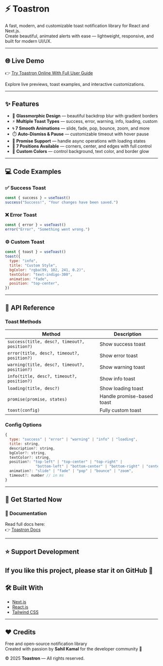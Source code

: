 # ⚡ Toastron

A fast, modern, and customizable toast notification library for React and Next.js.  
Create beautiful, animated alerts with ease — lightweight, responsive, and built for modern UI/UX.

---

## 🌐 Live Demo

👉 [Try Toastron Online With Full User Guide](https://toastron.vercel.app)

Explore live previews, toast examples, and interactive customizations.

---


## ✨ Features

- 🎨 **Glassmorphic Design** — beautiful backdrop blur with gradient borders  
- ⚡ **Multiple Toast Types** — success, error, warning, info, loading, custom  
- 🌀 **7 Smooth Animations** — slide, fade, pop, bounce, zoom, and more  
- ⏱️ **Auto-Dismiss & Pause** — customizable timeout with hover pause  
- 🔄 **Promise Support** — handle async operations with loading states  
- 📍 **7 Positions Available** — corners, center, and edges with full control  
- 🌈 **Custom Colors** — control background, text color, and border glow  

---

## 💻 Code Examples

### ✅ Success Toast
```js
const { success } = useToast()
success("Success!", "Your changes have been saved.")
```

### ❌ Error Toast
```js
const { error } = useToast()
error("Error", "Something went wrong.")
```

### ⚙️ Custom Toast
```js
const { toast } = useToast()
toast({
  type: "info",
  title: "Custom Style",
  bgColor: "rgba(99, 102, 241, 0.2)",
  textColor: "text-indigo-300",
  animation: "fade",
  position: "top-center",
})
```

---

## 🧠 API Reference

### Toast Methods

| Method | Description |
|--------|--------------|
| `success(title, desc?, timeout?, position?)` | Show success toast |
| `error(title, desc?, timeout?, position?)` | Show error toast |
| `warning(title, desc?, timeout?, position?)` | Show warning toast |
| `info(title, desc?, timeout?, position?)` | Show info toast |
| `loading(title, desc?)` | Show loading toast |
| `promise(promise, states)` | Handle promise-based toast |
| `toast(config)` | Fully custom toast |

### Config Options
```js
{
  type: "success" | "error" | "warning" | "info" | "loading",
  title: string,
  description?: string,
  bgColor?: string,
  textColor?: string,
  position?: "top-left" | "top-center" | "top-right" |
              "bottom-left" | "bottom-center" | "bottom-right" | "center",
  animation?: "slide" | "fade" | "pop" | "bounce" | "zoom",
  timeout?: number // in ms
}
```

---

## 🧩 Get Started Now

### 🔗 Documentation
Read full docs here:  
👉 [Toastron Docs](https://toastron.vercel.app)

---

## ⭐ Support Development
If you like this project, please star it on GitHub 💖 
---

## 🛠️ Built With
- [Next.js](https://nextjs.org)
- [React.js](https://react.dev)
- [Tailwind CSS](https://tailwindcss.com)

---

## ❤️ Credits
Free and open-source notification library  
Created with passion by **Sahil Kamal** for the developer community 💙  

© 2025 **Toastron** — All rights reserved.
